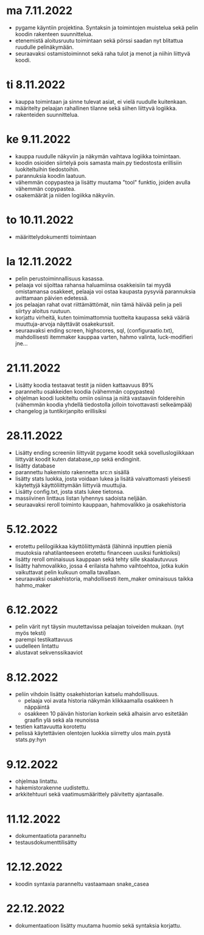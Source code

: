
# ma 7.11.2022
- pygame käyntiin projektina. Syntaksin ja toimintojen muistelua sekä pelin koodin rakenteen suunnittelua.
- etenemistä aloitusruutu toimintaan sekä pörssi saadan nyt blitattua ruudulle pelinäkymään.
- seuraavaksi ostamistoiminnot sekä raha tulot ja menot ja niihin liittyvä koodi.


# ti 8.11.2022
- kauppa toimintaan ja sinne tulevat asiat, ei vielä ruudulle kuitenkaan.
- määritelty pelaajan rahallinen tilanne sekä siihen liittyvä logiikka.
- rakenteiden suunnittelua.


# ke 9.11.2022
- kauppa ruudulle näkyviin ja näkymän vaihtava logiikka toimintaan.
- koodin osioiden siirtelyä pois samasta main.py tiedostosta erillisiin luokiteltuihin tiedostoihin.
- parannuksia koodin laatuun.
- vähemmän copypastea ja lisätty muutama "tool" funktio, joiden avulla vähemmän copypastea.
- osakemäärät ja niiden logiikka näkyviin.


# to 10.11.2022
  - määrittelydokumentti toimintaan
  

# la 12.11.2022
- pelin perustoiminnallisuus kasassa.
 - pelaaja voi sijoittaa rahansa haluamiinsa osakkeisiin tai myydä omistamansa osakkeet, pelaaja voi ostaa kaupasta pysyviä parannuksia avittamaan päivien edetessä.
 - jos pelaajan rahat ovat riittämättömät, niin tämä häivää pelin ja peli siirtyy aloitus ruutuun.
- korjattu virheitä, kuten toimimattomnia tuotteita kaupassa sekä vääriä muuttuja-arvoja näyttävät osakekurssit.
- seuraavaksi ending screen, highscores, sql, (configuraatio.txt), mahdollisesti itemmaker kauppaa varten, hahmo valinta, luck-modifieri jne...

# 21.11.2022
- Lisätty koodia testaavat testit ja niiden kattaavuus 89%
- paranneltu osakkeiden koodia (vähemmän copypastea)
- ohjelman koodi luokiteltu omiin osiinsa ja niitä vastaaviin foldereihin (vähemmän koodia yhdellä tiedostolla jolloin toivottavasti selkeämpää)
- changelog ja tuntikirjanpito erillisiksi

# 28.11.2022
- Lisätty ending screeniin liittyvät pygame koodit sekä sovelluslogiikkaan liittyvät koodit kuten database_op sekä endinginit.
- lisätty database
- parannettu hakemisto rakennetta src:n sisällä
- lisätty stats luokka, josta voidaan lukea ja lisätä vaivattomasti yleisesti käytettyjä käyttöliittymään liittyviä muuttujia.
- Lisätty config.txt, josta stats lukee tietonsa.
- massiivinen linttaus listan lyhennys sadoista neljään.
- seuraavaksi reroll toiminto kauppaan, hahmovalikko ja osakehistoria

# 5.12.2022
- erotettu pelilogiikkaa käyttöliittymästä (lähinnä inputtien pieniä muutoksia rahatilanteeseen erotettu financeen uusiksi funktioiksi)
- lisätty reroll ominaisuus kauppaan sekä tehty sille skaalautuvuus
- lisätty hahmovalikko, jossa 4 erilaista hahmo vaihtoehtoa, jotka kukin vaikuttavat pelin kulkuun omalla tavallaan.
- seuraavaksi osakehistoria, mahdollisesti item_maker ominaisuus taikka hahmo_maker

# 6.12.2022
- pelin värit nyt täysin muutettavissa pelaajan toiveiden mukaan. (nyt myös teksti)
- parempi testikattavuus
- uudelleen lintattu
- alustavat sekvenssikaaviot

# 8.12.2022
- peliin vihdoin lisätty osakehistorian katselu mahdollisuus.
  - pelaaja voi avata historia näkymän klikkaamalla osakkeen h näppäintä
  - osakkeen 10 päivän historian korkein sekä alhaisin arvo esitetään graafin ylä sekä ala reunoissa
- testien kattavuutta korotettu
- pelissä käytettävien olentojen luokkia siirretty ulos main.pystä stats.py:hyn

# 9.12.2022
- ohjelmaa lintattu.
- hakemistorakenne uudistettu.
- arkkitehtuuri sekä vaatimusmäärittely päivitetty ajantasalle.

# 11.12.2022
- dokumentaatiota paranneltu
- testausdokumenttilisätty

# 12.12.2022
- koodin syntaxia paranneltu vastaamaan snake_casea

# 22.12.2022
- dokumentaatioon lisätty muutama huomio sekä syntaksia korjattu.
